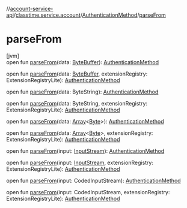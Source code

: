 //[account-service-api](../../../index.md)/[classtime.service.account](../index.md)/[AuthenticationMethod](index.md)/[parseFrom](parse-from.md)

# parseFrom

[jvm]\
open fun [parseFrom](parse-from.md)(data: [ByteBuffer](https://docs.oracle.com/javase/8/docs/api/java/nio/ByteBuffer.html)): [AuthenticationMethod](index.md)

open fun [parseFrom](parse-from.md)(data: [ByteBuffer](https://docs.oracle.com/javase/8/docs/api/java/nio/ByteBuffer.html), extensionRegistry: ExtensionRegistryLite): [AuthenticationMethod](index.md)

open fun [parseFrom](parse-from.md)(data: ByteString): [AuthenticationMethod](index.md)

open fun [parseFrom](parse-from.md)(data: ByteString, extensionRegistry: ExtensionRegistryLite): [AuthenticationMethod](index.md)

open fun [parseFrom](parse-from.md)(data: [Array](https://kotlinlang.org/api/latest/jvm/stdlib/kotlin/-array/index.html)&lt;[Byte](https://kotlinlang.org/api/latest/jvm/stdlib/kotlin/-byte/index.html)&gt;): [AuthenticationMethod](index.md)

open fun [parseFrom](parse-from.md)(data: [Array](https://kotlinlang.org/api/latest/jvm/stdlib/kotlin/-array/index.html)&lt;[Byte](https://kotlinlang.org/api/latest/jvm/stdlib/kotlin/-byte/index.html)&gt;, extensionRegistry: ExtensionRegistryLite): [AuthenticationMethod](index.md)

open fun [parseFrom](parse-from.md)(input: [InputStream](https://docs.oracle.com/javase/8/docs/api/java/io/InputStream.html)): [AuthenticationMethod](index.md)

open fun [parseFrom](parse-from.md)(input: [InputStream](https://docs.oracle.com/javase/8/docs/api/java/io/InputStream.html), extensionRegistry: ExtensionRegistryLite): [AuthenticationMethod](index.md)

open fun [parseFrom](parse-from.md)(input: CodedInputStream): [AuthenticationMethod](index.md)

open fun [parseFrom](parse-from.md)(input: CodedInputStream, extensionRegistry: ExtensionRegistryLite): [AuthenticationMethod](index.md)
